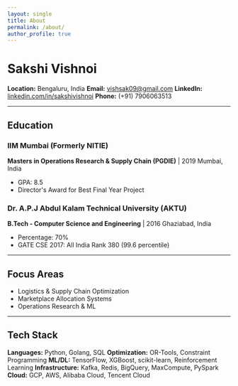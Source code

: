 ```yaml
---
layout: single
title: About
permalink: /about/
author_profile: true
---
```


# Sakshi Vishnoi

**Location:** Bengaluru, India
**Email:** vishsak09@gmail.com
**LinkedIn:** [linkedin.com/in/sakshivishnoi](https://linkedin.com/in/sakshivishnoi)
**Phone:** (+91) 7906063513

---

## Education

### IIM Mumbai (Formerly NITIE)
**Masters in Operations Research & Supply Chain (PGDIE)** \| 2019
Mumbai, India

- GPA: 8.5
- Director's Award for Best Final Year Project

### Dr. A.P.J Abdul Kalam Technical University (AKTU)
**B.Tech - Computer Science and Engineering** \| 2016
Ghaziabad, India

- Percentage: 70%
- GATE CSE 2017: All India Rank 380 (99.6 percentile)

---

## Focus Areas

- Logistics & Supply Chain Optimization
- Marketplace Allocation Systems
- Operations Research & ML

---

## Tech Stack

**Languages:** Python, Golang, SQL
**Optimization:** OR-Tools, Constraint Programming
**ML/DL:** TensorFlow, XGBoost, scikit-learn, Reinforcement Learning
**Infrastructure:** Kafka, Redis, BigQuery, MaxCompute, PySpark
**Cloud:** GCP, AWS, Alibaba Cloud, Tencent Cloud
